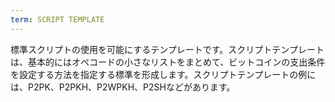```yaml
---
term: SCRIPT TEMPLATE
---
```


標準スクリプトの使用を可能にするテンプレートです。スクリプトテンプレートは、基本的にはオペコードの小さなリストをまとめて、ビットコインの支出条件を設定する方法を指定する標準を形成します。スクリプトテンプレートの例には、P2PK、P2PKH、P2WPKH、P2SHなどがあります。